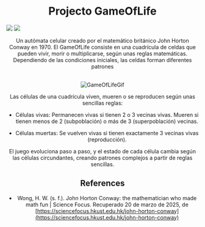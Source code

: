 <center>
<h1> Projecto GameOfLife </h1>
</center>

![](https://img.shields.io/github/contributors-anon/zahryarozi-2619/URFinalProject?style=for-the-badge&logo=GitHub)
![](https://img.shields.io/github/last-commit/zahryarozi-2619/URFinalProject?style=for-the-badge&logo=Git&logoColor=rgb(255%2C255%2C255))


<center>
Un autómata celular creado por el matemático británico John Horton Conway en 1970. El GameOfLife consiste en una cuadrícula de celdas que pueden vivir, morir o multiplicarse, según unas reglas matemáticas. Dependiendo de las condiciones iniciales, las celdas forman diferentes patrones </br></br>

![GameOfLifeGif](https://sciencefocus.hkust.edu.hk/sites/default/files/sciencefocus/article/Issue%20028/John%20Conway/Figure/gosper-glider-gun.gif) 

Las células de una cuadrícula viven, mueren o se reproducen según unas sencillas reglas:

* Células vivas: Permanecen vivas si tienen 2 o 3 vecinas vivas. Mueren si tienen menos de 2 (subpoblación) o más de 3 (superpoblación) vecinas.

* Células muertas: Se vuelven vivas si tienen exactamente 3 vecinas vivas (reproducción).

El juego evoluciona paso a paso, y el estado de cada célula cambia según las células circundantes, creando patrones complejos a partir de reglas sencillas.


## References
* Wong, H. W. (s. f.). John Horton Conway: the mathematician who made math fun | Science Focus. Recuperado 20 de marzo de 2025, de [https://sciencefocus.hkust.edu.hk/john-horton-conway](https://sciencefocus.hkust.edu.hk/john-horton-conway)
</center>
